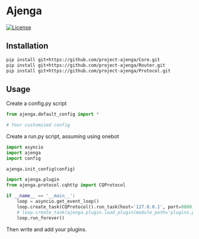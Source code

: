 # Ajenga
[![License](https://img.shields.io/github/license/project-ajenga/ajenga.svg)](LICENSE)


## Installation

```bash
pip install git+https://github.com/project-ajenga/Core.git
pip install git+https://github.com/project-ajenga/Router.git
pip install git+https://github.com/project-ajenga/Protocol.git
```

## Usage

Create a config.py script
```python
from ajenga.default_config import *

# Your customized config
```

Create a run.py script, assuming using onebot
```python
import asyncio
import ajenga
import config

ajenga.init_config(config)

import ajenga.plugin
from ajenga.protocol.cqhttp import CQProtocol

if __name__ == '__main__':
    loop = asyncio.get_event_loop()
    loop.create_task(CQProtocol().run_task(host='127.0.0.1', port=8080))
    # loop.create_task(ajenga.plugin.load_plugin(module_path='plugins.plugin_manager'))
    loop.run_forever()

```

Then write and add your plugins.

